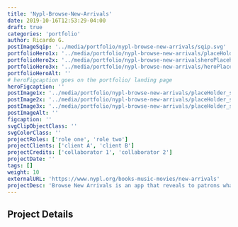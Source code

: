 ```yaml
---
title: 'Nypl-Browse-New-Arrivals'
date: 2019-10-16T12:53:29-04:00
draft: true
categories: 'portfolio'
author: Ricardo G.
postImageSqip: '../media/portfolio/nypl-browse-new-arrivals/sqip.svg'
portfolioHero1x: '../media/portfolio/nypl-browse-new-arrivals/placeHolder_sm.png'
portfolioHero2x: '../media/portfolio/nypl-browse-new-arrivalsheroPlaceholder@2x.png'
portfolioHero3x: '../media/portfolio/nypl-browse-new-arrivals/heroPlaceholder@3x.png'
portfolioHeroAlt: ''
# heroFigcaption goes on the portfolio/ landing page
heroFigcaption: ''
postImage1x: '../media/portfolio/nypl-browse-new-arrivals/placeHolder_sm.png'
postImage2x: '../media/portfolio/nypl-browse-new-arrivals/placeHolder_sm@2x.png'
postImage3x: '../media/portfolio/nypl-browse-new-arrivals/placeHolder_sm@3x.png'
postImageAlt: ''
figcaption: ''
svgClipObjectClass: ''
svgColorClass: ''
projectRoles: ['role one', 'role two']
projectClients: ['client A', 'client B']
projectCredits: ['collaborator 1', 'collaborator 2']
projectDate: ''
tags: []
weight: 10
externalURL: 'https://www.nypl.org/books-music-movies/new-arrivals'
projectDesc: 'Browse New Arrivals is an app that reveals to patrons what books and other materials  NYPL has on order.  The main feature of the app allows them to do sophisticated filtering and place items on hold.'
---
```

## Project Details
